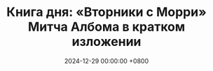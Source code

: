 ---
title: "Книга дня: «Вторники с Морри» Митча Албома в кратком изложении"
description: >-
  «Вторники с Морри» — это трогательная и вдохновляющая книга, основанная на реальных событиях, рассказывающая о встречах автора, журналиста Митча Албома, с его бывшим профессором социологии Морри Шварцем, который умирает от бокового амиотрофического склероза (ALS). Погрузитесь в мудрость книги "Вторники с Морри" Митча Албома! Уроки жизни, любви и счастья от умирающего профессора для каждого.
date: 2024-12-29 00:00:00 +0800
categories: [Мышление, Конспекты-книг]
tags:
  [
    вторники-с-морри,
    митч-албом,
    уроки-жизни,
    смерть-и-жизнь,
    наставничество,
    мудрость-старших,
    любовь-и-дружба,
    личностный-рост,
    философия-жизни,
    человеческий-опыт,
    поиск-смысла,
    эмоциональная-связь,
    вдохновение,
    морри-шварц
  ]
image: 
alt: Обложка книги "Вторники с Морри" Митча Албома
fallback:
  - 
  - 
---